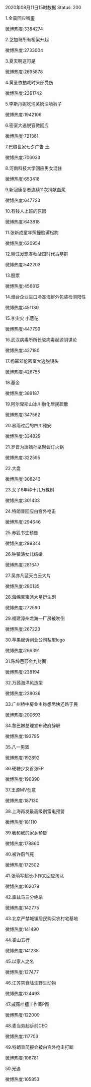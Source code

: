 2020年08月11日15时数据
Status: 200

1.金晨回应嘴歪

微博热度:3384274

2.芝加哥所有桥梁升起

微博热度:2733004

3.夏天啊这可是

微博热度:2695878

4.黄圣依拍戏时头部受伤

微博热度:2361742

5.李斯丹妮吃泡芙奶油喷裤子

微博热度:1942106

6.密室大逃脱官微回应

微博热度:721361

7.巴黎世家七夕广告 土

微博热度:706033

8.河南科技大学回应男女混住

微博热度:653418

9.新冠康复者连续11次捐献血浆

微博热度:647723

10.有钱人上班的原因

微博热度:643818

11.张新成童年照撞脸谭松韵

微博热度:620954

12.丽江发现春秋战国时代古墓群

微博热度:542203

13.股票

微博热度:456812

14.烟台企业进口冷冻海鲜外包装检测阳性

微博热度:451130

15.李尖尖 小葱花

微博热度:447799

16.武汉病毒所所长驳病毒起源阴谋论

微博热度:427180

17.杨幂邓伦密室大逃脱镜头

微博热度:426755

18.基金

微博热度:389187

19.阿尔卑斯山冰川融化居民疏散

微博热度:347562

20.暴雨过后的四川雅安

微博热度:334829

21.罗晋为唐嫣孙坚聚会订火锅

微博热度:322595

22.大盘

微博热度:308243

23.父子6年种十几万棵树

微博热度:301433

24.特朗普回应白宫外枪击

微博热度:294646

25.赤狐书生预告

微博热度:289344

26.钟镇涛女儿结婚

微博热度:281647

27.吴亦凡蓝天白云大片

微博热度:280135

28.海绵宝宝派大星衍生剧

微博热度:272590

29.福建漳州龙海一厂房被吹倒

微博热度:267223

30.苹果起诉创业公司梨型logo

微博热度:266391

31.陈坤芭莎金九封面

微博热度:238194

32.万茜海洋风造型

微博热度:228036

33.广州桥中房业主称想尽快还路于民

微博热度:200693

34.黎巴嫩总理宣布政府辞职

微博热度:193795

35.八一男篮

微博热度:192892

36.硬糖少女首张EP

微博热度:190390

37.王源MV创意

微博热度:187130

38.上海再发最高级别雷电预警

微博热度:181110

39.我和我的家乡预告

微博热度:178860

40.被许蔚气死

微博热度:172502

41.张萌写超长小作文回应淘汰

微博热度:162079

42.库兹马三分绝杀

微博热度:142775

43.北京严禁城镇居民购买农村宅基地

微博热度:141490

44.雾山五行

微博热度:141238

45.以家人之名

微博热度:127477

46.江苏禁食陆生野生动物

微博热度:124493

47.戚薇吐槽工作室P图

微博热度:122009

48.麦当劳起诉前CEO

微博热度:117703

49.特朗普简报会被白宫外枪击打断

微博热度:106781

50.光遇

微博热度:105853

